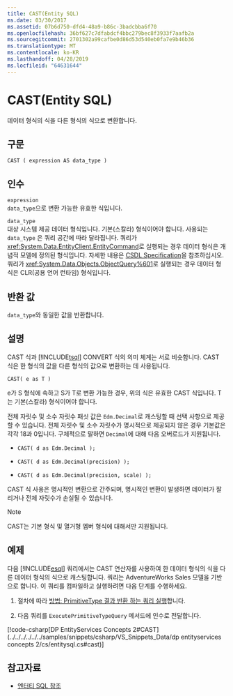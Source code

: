 ```yaml
---
title: CAST(Entity SQL)
ms.date: 03/30/2017
ms.assetid: 07b6d750-dfd4-48a9-b86c-3badcbba6f70
ms.openlocfilehash: 36bf627c7dfabdcf4bbc279bec8f3933f7aafb2a
ms.sourcegitcommit: 2701302a99cafbe0d86d53d540eb0fa7e9b46b36
ms.translationtype: MT
ms.contentlocale: ko-KR
ms.lasthandoff: 04/28/2019
ms.locfileid: "64631644"
---
```

# <a name="cast-entity-sql"></a>CAST(Entity SQL)
데이터 형식의 식을 다른 형식의 식으로 변환합니다.  
  
## <a name="syntax"></a>구문  
  
```  
CAST ( expression AS data_type )  
```  
  
## <a name="arguments"></a>인수  
 `expression`  
 `data_type`으로 변환 가능한 유효한 식입니다.  
  
 `data_type`  
 대상 시스템 제공 데이터 형식입니다. 기본(스칼라) 형식이어야 합니다. 사용되는 `data_type` 은 쿼리 공간에 따라 달라집니다. 쿼리가 <xref:System.Data.EntityClient.EntityCommand>로 실행되는 경우 데이터 형식은 개념적 모델에 정의된 형식입니다. 자세한 내용은 [CSDL Specification](../../../../../../docs/framework/data/adonet/ef/language-reference/csdl-specification.md)을 참조하십시오. 쿼리가 <xref:System.Data.Objects.ObjectQuery%601>로 실행되는 경우 데이터 형식은 CLR(공용 언어 런타임) 형식입니다.  
  
## <a name="return-value"></a>반환 값  
 `data_type`와 동일한 값을 반환합니다.  
  
## <a name="remarks"></a>설명  
 CAST 식과 [!INCLUDE[tsql](../../../../../../includes/tsql-md.md)] CONVERT 식의 의미 체계는 서로 비슷합니다. CAST 식은 한 형식의 값을 다른 형식의 값으로 변환하는 데 사용됩니다.  
  
```  
CAST( e as T )  
```  
  
 e가 S 형식에 속하고 S가 T로 변환 가능한 경우, 위의 식은 유효한 CAST 식입니다. T는 기본(스칼라) 형식이어야 합니다.  
  
 전체 자릿수 및 소수 자릿수 패싯 값은 `Edm.Decimal`로 캐스팅할 때 선택 사항으로 제공할 수 있습니다. 전체 자릿수 및 소수 자릿수가 명시적으로 제공되지 않은 경우 기본값은 각각 18과 0입니다. 구체적으로 말하면 `Decimal`에 대해 다음 오버로드가 지원됩니다.  
  
- `CAST( d as Edm.Decimal );`  
  
- `CAST( d as Edm.Decimal(precision) );`  
  
- `CAST( d as Edm.Decimal(precision, scale) );`  
  
 CAST 식 사용은 명시적인 변환으로 간주되며, 명시적인 변환이 발생하면 데이터가 잘리거나 전체 자릿수가 손실될 수 있습니다.  
  
> [!NOTE]
>  CAST는 기본 형식 및 열거형 멤버 형식에 대해서만 지원됩니다.  
  
## <a name="example"></a>예제  
 다음 [!INCLUDE[esql](../../../../../../includes/esql-md.md)] 쿼리에서는 CAST 연산자를 사용하여 한 데이터 형식의 식을 다른 데이터 형식의 식으로 캐스팅합니다. 쿼리는 AdventureWorks Sales 모델을 기반으로 합니다. 이 쿼리를 컴파일하고 실행하려면 다음 단계를 수행하세요.  
  
1. 절차에 따라 [방법: PrimitiveType 결과 반환 하는 쿼리 실행](../../../../../../docs/framework/data/adonet/ef/how-to-execute-a-query-that-returns-primitivetype-results.md)합니다.  
  
2. 다음 쿼리를 `ExecutePrimitiveTypeQuery` 메서드에 인수로 전달합니다.  
  
 [!code-csharp[DP EntityServices Concepts 2#CAST](../../../../../../samples/snippets/csharp/VS_Snippets_Data/dp entityservices concepts 2/cs/entitysql.cs#cast)]  
  
## <a name="see-also"></a>참고자료

- [엔터티 SQL 참조](../../../../../../docs/framework/data/adonet/ef/language-reference/entity-sql-reference.md)
